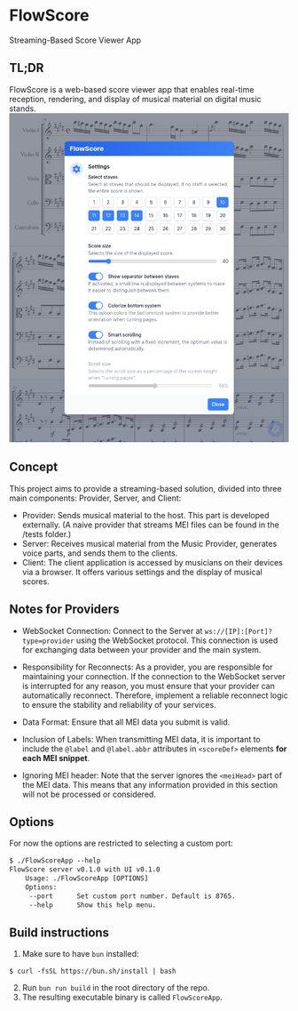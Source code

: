 # FlowScore
Streaming-Based Score Viewer App


## TL;DR
FlowScore is a web-based score viewer app that enables real-time reception, rendering, and display of musical material on digital music stands.
![Screenshot](.github/screenshot.png)


## Concept
This project aims to provide a streaming-based solution, divided into three main components: Provider, Server, and Client:

- Provider: Sends musical material to the host. This part is developed externally. (A naive provider that streams MEI files can be found in the /tests folder.)
- Server: Receives musical material from the Music Provider, generates voice parts, and sends them to the clients.
- Client: The client application is accessed by musicians on their devices via a browser. It offers various settings and the display of musical scores.


## Notes for Providers
- WebSocket Connection: Connect to the Server at `ws://[IP]:[Port]?type=provider` using the WebSocket protocol. This connection is used for exchanging data between your provider and the main system.

- Responsibility for Reconnects: As a provider, you are responsible for maintaining your connection. If the connection to the WebSocket server is interrupted for any reason, you must ensure that your provider can automatically reconnect. Therefore, implement a reliable reconnect logic to ensure the stability and reliability of your services.

- Data Format: Ensure that all MEI data you submit is valid.

- Inclusion of Labels: When transmitting MEI data, it is important to include the `@label` and `@label.abbr` attributes in `<scoreDef>` elements **for each MEI snippet**.

- Ignoring MEI header: Note that the server ignores the `<meiHead>` part of the MEI data. This means that any information provided in this section will not be processed or considered.


## Options
For now the options are restricted to selecting a custom port:
```
$ ./FlowScoreApp --help
FlowScore server v0.1.0 with UI v0.1.0
    Usage: ./FlowScoreApp [OPTIONS]
    Options:
     --port      Set custom port number. Default is 8765.
     --help      Show this help menu.
```


## Build instructions
1. Make sure to have `bun` installed:
```
$ curl -fsSL https://bun.sh/install | bash
```
2. Run `bun run build` in the root directory of the repo.
3. The resulting executable binary is called `FlowScoreApp`.
